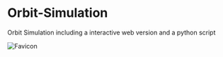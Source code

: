# Orbit-Simulation
Orbit Simulation including a interactive web version and a python script

![Favicon](https://github.com/txoriurdina/Orbit-Simulation/blob/main/favicon.png?raw=true "Favicon") 
